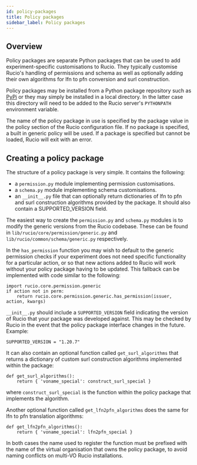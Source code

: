 ```yaml
---
id: policy-packages
title: Policy packages
sidebar_label: Policy packages
---
```


## Overview

Policy packages are separate Python packages that can be used to add
experiment-specific customisations to Rucio. They typically customise
Rucio's handling of permissions and schema as well as optionally adding
their own algorithms for lfn to pfn conversion and surl construction.

Policy packages may be installed from a Python package repository such
as [PyPi](https://pypi.python.org/) or they may simply be installed in a
local directory. In the latter case this directory will need to be added
to the Rucio server's `PYTHONPATH` environment variable.

The name of the policy package in use is specified by the
package value in the policy section of
the Rucio configuration file. If no package is specified, a built in
generic policy will be used. If a package is specified but
cannot be loaded, Rucio will exit with an error.

## Creating a policy package

The structure of a policy package is very simple. It contains the
following:

-   a `permission.py` module implementing permission
    customisations.
-   a `schema.py` module implementing schema customisations.
-   an `__init__.py` file that can optionally return dictionaries of
    lfn to pfn and surl construction algorithms provided by the package.
    It should also contain a SUPPORTED_VERSION field.

The easiest way to create the `permission.py` and
`schema.py` modules is to modify the generic versions from
the Rucio codebase. These can be found in
`lib/rucio/core/permission/generic.py` and
`lib/rucio/common/schema/generic.py` respectively.

In the `has_permission` function you may wish to default to
the generic permission checks if your experiment does not need specific
functionality for a particular action, or so that new actions added to
Rucio will work without your policy package having to be updated. This
fallback can be implemented with code similar to the following:

    import rucio.core.permission.generic
    if action not in perm:
        return rucio.core.permission.generic.has_permission(issuer, action, kwargs)

`__init__.py` should include a
`SUPPORTED_VERSION` field indicating the version of Rucio
that your package was developed against. This may be checked by Rucio in
the event that the policy package interface changes in the future.
Example:

    SUPPORTED_VERSION = "1.20.7"

It can also contain an optional function called `get_surl_algorithms` that
returns a dictionary of custom surl construction algorithms implemented
within the package:

    def get_surl_algorithms():
        return { 'voname_special': construct_surl_special }

where `construct_surl_special` is the function within the policy package
that implements the algorithm.

Another optional function called `get_lfn2pfn_algorithms` does the same
for lfn to pfn translation algorithms:

    def get_lfn2pfn_algorithms():
        return { 'voname_special': lfn2pfn_special }

In both cases the name used to register the function must be prefixed
with the name of the virtual organisation that owns the policy package,
to avoid naming conflicts on multi-VO Rucio installations.
